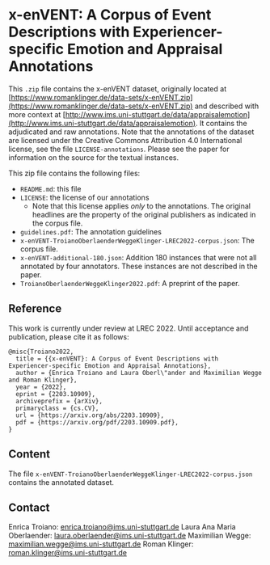 # x-enVENT: A Corpus of Event Descriptions with Experiencer-specific Emotion and Appraisal Annotations

This `.zip` file contains the x-enVENT dataset, originally located at [https://www.romanklinger.de/data-sets/x-enVENT.zip](https://www.romanklinger.de/data-sets/x-enVENT.zip) and described with more context at [http://www.ims.uni-stuttgart.de/data/appraisalemotion](http://www.ims.uni-stuttgart.de/data/appraisalemotion).
It contains the adjudicated and raw annotations. Note that the annotations of the dataset are licensed under the Creative Commons Attribution 4.0 International license, see the file ``LICENSE-annotations``. Please see the paper for information on the source for the textual instances.

This zip file contains the following files:

* `README.md`: this file
* `LICENSE`: the license of our annotations
    * Note that this license applies *only* to the annotations. The original headlines are the property of the original publishers as indicated in the corpus file.
* `guidelines.pdf`: The annotation guidelines
* `x-enVENT-TroianoOberlaenderWeggeKlinger-LREC2022-corpus.json`: The corpus file.
* `x-enVENT-additional-180.json`: Addition 180 instances that were not
  all annotated by four annotators. These instances are not described
  in the paper.
* `TroianoOberlaenderWeggeKlinger2022.pdf`: A preprint of the paper.

## Reference

This work is currently under review at LREC 2022. Until acceptance and publication, please cite it as follows:

```
@misc{Troiano2022,
  title = {{x-enVENT}: A Corpus of Event Descriptions with Experiencer-specific Emotion and Appraisal Annotations},
  author = {Enrica Troiano and Laura Oberl\"ander and Maximilian Wegge and Roman Klinger},
  year = {2022},
  eprint = {2203.10909},
  archiveprefix = {arXiv},
  primaryclass = {cs.CV},
  url = {https://arxiv.org/abs/2203.10909},
  pdf = {https://arxiv.org/pdf/2203.10909.pdf},
}
```

## Content
The file `x-enVENT-TroianoOberlaenderWeggeKlinger-LREC2022-corpus.json` contains the annotated dataset.


## Contact
Enrica Troiano: enrica.troiano@ims.uni-stuttgart.de
Laura Ana Maria Oberlaender: laura.oberlaender@ims.uni-stuttgart.de
Maximilian Wegge: maximilian.wegge@ims.uni-stuttgart.de
Roman Klinger: roman.klinger@ims.uni-stuttgart.de
